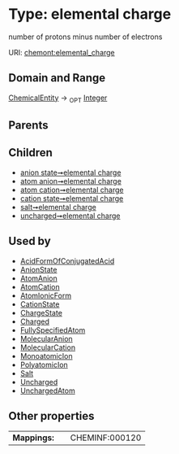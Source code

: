 
# Type: elemental charge


number of protons minus number of electrons

URI: [chemont:elemental_charge](https://w3id.org/chemont/elemental_charge)


## Domain and Range

[ChemicalEntity](ChemicalEntity.md) ->  <sub>OPT</sub> [Integer](types/Integer.md)

## Parents


## Children

 *  [anion state➞elemental charge](anion_state_elemental_charge.md)
 *  [atom anion➞elemental charge](atom_anion_elemental_charge.md)
 *  [atom cation➞elemental charge](atom_cation_elemental_charge.md)
 *  [cation state➞elemental charge](cation_state_elemental_charge.md)
 *  [salt➞elemental charge](salt_elemental_charge.md)
 *  [uncharged➞elemental charge](uncharged_elemental_charge.md)

## Used by

 * [AcidFormOfConjugatedAcid](AcidFormOfConjugatedAcid.md)
 * [AnionState](AnionState.md)
 * [AtomAnion](AtomAnion.md)
 * [AtomCation](AtomCation.md)
 * [AtomIonicForm](AtomIonicForm.md)
 * [CationState](CationState.md)
 * [ChargeState](ChargeState.md)
 * [Charged](Charged.md)
 * [FullySpecifiedAtom](FullySpecifiedAtom.md)
 * [MolecularAnion](MolecularAnion.md)
 * [MolecularCation](MolecularCation.md)
 * [MonoatomicIon](MonoatomicIon.md)
 * [PolyatomicIon](PolyatomicIon.md)
 * [Salt](Salt.md)
 * [Uncharged](Uncharged.md)
 * [UnchargedAtom](UnchargedAtom.md)

## Other properties

|  |  |  |
| --- | --- | --- |
| **Mappings:** | | CHEMINF:000120 |

